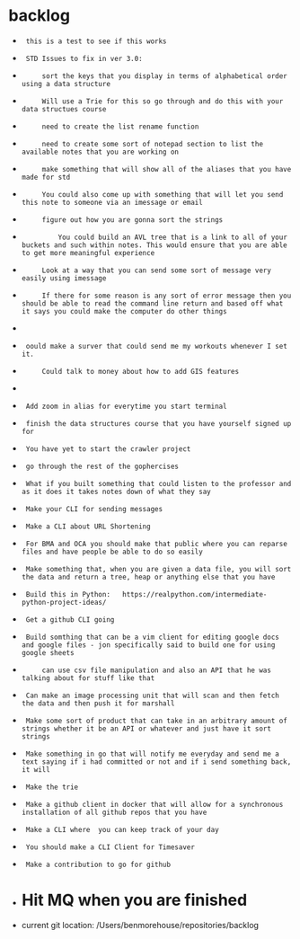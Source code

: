 # backlog 
 - 		this is a test to see if this works
 - 		STD Issues to fix in ver 3.0:
 - 			sort the keys that you display in terms of alphabetical order using a data structure 
 - 			Will use a Trie for this so go through and do this with your data structues course
 - 			need to create the list rename function 
 - 			need to create some sort of notepad section to list the available notes that you are working on 
 - 			make something that will show all of the aliases that you have made for std 
 - 			You could also come up with something that will let you send this note to someone via an imessage or email 
 - 			figure out how you are gonna sort the strings 
 - 				You could build an AVL tree that is a link to all of your buckets and such within notes. This would ensure that you are able to get more meaningful experience 
 - 			Look at a way that you can send some sort of message very easily using imessage 
 - 			If there for some reason is any sort of error message then you should be able to read the command line return and based off what it says you could make the computer do other things 
 - 
 - 		oould make a surver that could send me my workouts whenever I set it. 
 - 			Could talk to money about how to add GIS features 
 - 
 - 		Add zoom in alias for everytime you start terminal
 - 		finish the data structures course that you have yourself signed up for 
 - 		You have yet to start the crawler project 
 - 		go through the rest of the gophercises 
 - 		What if you built something that could listen to the professor and as it does it takes notes down of what they say 
 - 		Make your CLI for sending messages
 - 		Make a CLI about URL Shortening 
 - 		For BMA and OCA you should make that public where you can reparse files and have people be able to do so easily 
 - 		Make something that, when you are given a data file, you will sort the data and return a tree, heap or anything else that you have
 - 		Build this in Python:	https://realpython.com/intermediate-python-project-ideas/
 - 		Get a github CLI going 
 - 		Build somthing that can be a vim client for editing google docs and google files - jon specifically said to build one for using google sheets
 - 			can use csv file manipulation and also an API that he was talking about for stuff like that
 - 		Can make an image processing unit that will scan and then fetch the data and then push it for marshall
 - 		Make some sort of product that can take in an arbitrary amount of strings whether it be an API or whatever and just have it sort strings
 - 		Make something in go that will notify me everyday and send me a text saying if i had committed or not and if i send something back, it will 
 - 		Make the trie
 - 		Make a github client in docker that will allow for a synchronous installation of all github repos that you have
 - 		Make a CLI where  you can keep track of your day 
 - 		You should make a CLI Client for Timesaver
 - 		Make a contribution to go for github
 - # Hit MQ when you are finished
 - current git location: /Users/benmorehouse/repositories/backlog
